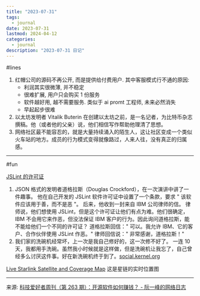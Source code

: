```yaml
---
title: "2023-07-31"
tags:
  - journal
date: 2023-07-31
lastmod: 2024-04-12
categories:
  - journal
description: "2023-07-31 日记"
---
```


#lines

1. 红帽公司的源码不再公开, 而是提供给付费用户. 其中客服模式行不通的原因:
    - 利润其实很微薄, 并不稳定
    - 很难扩展, 用户只会购买 1 份服务
    - 软件越好用, 越不需要服务. 类似于 ai promt 工程师, 未来必然消失
    - 早起起步很难
2. 以太坊发明者 Vitalik Buterin 在创建以太坊之前，是一名记者，为比特币杂志撰稿。他（或者他的父亲）说，他们相信写作帮助他理清了思想。
3. 网络社区最不能容忍的，就是大量持续涌入的陌生人，这让社区变成一个类似火车站的地方。成员的行为模式变得就像路过，人来人往，没有真正的归属感。

---

#fun

[JSLint 的许可证](https://web.archive.org/web/20130203112329/http://dev.hasenj.org/post/3272592502)

1. JSON 格式的发明者道格拉斯（Douglas Crockford），在一次演讲中讲了一件趣事。
    他在自己开发的 JSLint 软件许可证中设置了一个条款，要求 " 该软件应该用于善，而不是恶 "。
    后来，他收到一封来自 IBM 公司律师的信。
    律师说，他们想使用 JSLint，但是这个许可证让他们有点为难。他们很确定，IBM 不会用它来作恶，但没法保证 IBM 客户的行为。因此询问道格拉斯，能不能给他们一个不同的许可证？
    道格拉斯回信：" 可以。我允许 IBM、它的客户、合作伙伴使用 JSLint 作恶。"
    律师回信说：" 非常感谢，道格拉斯！"
2. 我们家的洗碗机经常坏，上一次是我自己修好的，这一次修不好了。
   一连 10 天，我都用手洗碗。虽然我小时候就是这样做，但是洗碗机让我忘了，自己曾经多么讨厌这件事。好在新洗碗机终于到了。[social.kernel.org](https://social.kernel.org/notice/AUkTPiXrpnBynp8vS4)

[Live Starlink Satellite and Coverage Map](https://satellitemap.space/) 这是星链的实时位置图

---

来源:  [科技爱好者周刊（第 263 期）：开源软件如何赚钱？ - 阮一峰的网络日志](https://www.ruanyifeng.com/blog/2023/07/weekly-issue-263.html)
